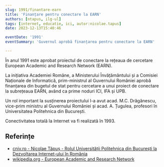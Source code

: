 ```yaml
---
slug: 1991/finantare-earn
title: 'Finanțare pentru conectare la EARN'
authors: [ntapus, ilg-ul]
tags: [internet, educatie, ici, autor:nicolae.tapus]
date: 2023-12-13T15:40:46

eventDate: '1991'
eventSummary: 'Guvernul aprobă finanțarea pentru conectare la EARN'

---
```


În anul 1991 este aprobat proiectul de conectare la rețeaua de cercetare
European Academic and Research Network (EARN).

<!-- truncate -->

La inițiativa Academiei Române, a Ministerului Învățământului și a Comisiei Naționale de Informatică, prim-ministrul al Guvernului României aprobă finanțarea din bugetul de stat pentru cercetare a unui proiect de conectare la subrețeaua EARN, având ca prime noduri ICI, IFA și UPB.

Un rol important la susținerea proiectului l-a avut acad. M.C. Drăgănescu, vice-prim ministru al Guvernului României și acad. A. Țugulea, profesori în Universitatea Politehnica din București.

Conectivitatea totală la Internet va fi realizată în 1993.

## Referințe

- [cniv.ro - Nicolae Tăpuș - Rolul Universității Politehnica din București la Dezvoltarea Internet-ului în România](https://cniv.ro/documents/26/CNIV_Volum_Aniversar_2023_-_Versiune_Online_DPxioQg.pdf)
- [wikipedia.org - European Academic and Research Network](https://en.wikipedia.org/wiki/European_Academic_and_Research_Network)

